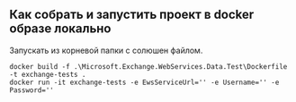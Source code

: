 ## Как собрать и запустить проект в docker образе локально
Запускать из корневой папки с солюшен файлом.
```
docker build -f .\Microsoft.Exchange.WebServices.Data.Test\Dockerfile -t exchange-tests .
docker run -it exchange-tests -e EwsServiceUrl='' -e Username='' -e Password=''
```